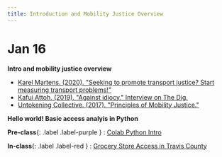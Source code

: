 ```yaml
---
title: Introduction and Mobility Justice Overview
---
```


# Jan 16
**Intro and mobility justice overview**

* [Karel Martens. (2020). "Seeking to promote transport justice? Start measuring transport problems!"](https://www.youtube.com/watch?v=B2kxy6cBjxc)
* [Kafui Attoh. (2019). "Against idiocy." Interview on The Dig.](https://www.thedigradio.com/podcast/against-idiocy-with-kafui-attoh/)
* [Untokening Collective. (2017). "Principles of Mobility Justice."](http://www.untokening.org/updates/2017/11/11/untokening-10-principles-of-mobility-justice)

**Hello world! Basic access analyis in Python**

**Pre-class**{: .label .label-purple }
: [Colab Python Intro](https://colab.research.google.com/drive/1-ylSsNKmzE0cVfx-1nfTn6k6H8VqU8bh?usp=sharing)

**In-class**{: .label .label-red }
: [Grocery Store Access in Travis County](#)